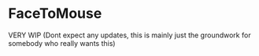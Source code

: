 # FaceToMouse
VERY WIP (Dont expect any updates, this is mainly just the groundwork for somebody who really wants this)
